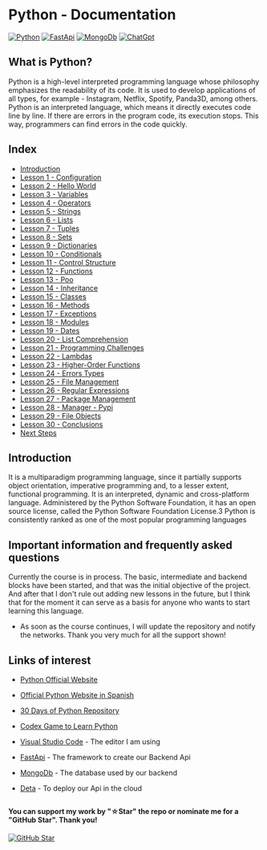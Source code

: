 # Python - Documentation

[![Python](https://img.shields.io/badge/Python-3.10+-yellow?style=for-the-badge&logo=python&logoColor=white&labelColor=101010)](https://python.org)
[![FastApi](https://img.shields.io/badge/FastAPI-0.88.0+-00a393?style=for-the-badge&logo=fastapi&logoColor=white&labelColor=101010)](https://fastapi.tiangolo.com)
[![MongoDb](https://img.shields.io/badge/MongoDB-6.0+-00684A?style=for-the-badge&logo=mongodb&logoColor=white&labelColor=101010)](https://www.mongodb.com)
[![ChatGpt](https://img.shields.io/badge/ChatGPT-GPT--4-7CF178?style=for-the-badge&logo=openai&logoColor=white&labelColor=101010)](https://platform.openai.com)

## What is Python?

Python is a high-level interpreted programming language whose philosophy emphasizes the readability of its code. It is used to develop applications of all types, for example - Instagram, Netflix, Spotify, Panda3D, among others. Python is an interpreted language, which means it directly executes code line by line. If there are errors in the program code, its execution stops. This way, programmers can find errors in the code quickly.

## Index

* [Introduction](Introduction.py)
* [Lesson 1 - Configuration](Configuration.py)
* [Lesson 2 - Hello World](Hello-World.py)
* [Lesson 3 - Variables](Variables.py)
* [Lesson 4 - Operators](Operators.py)
* [Lesson 5 - Strings](Strings.py)
* [Lesson 6 - Lists](Lists.py)
* [Lesson 7 - Tuples](Tuples.py)
* [Lesson 8 - Sets](Sets.py)
* [Lesson 9 - Dictionaries](Dictionaries.py)
* [Lesson 10 - Conditionals](Conditionals.py)
* [Lesson 11 - Control Structure](Control-Structure.py)
* [Lesson 12 - Functions](Functions.py)
* [Lesson 13 - Poo](Poo.py)
* [Lesson 14 - Inheritance](Inheritance.py)
* [Lesson 15 - Classes](Classes.py)
* [Lesson 16 - Methods](Methods.py)
* [Lesson 17 - Exceptions](Exceptions.py)
* [Lesson 18 - Modules](Modules.py)
* [Lesson 19 - Dates](Dates.py)
* [Lesson 20 - List Comprehension](List-Comprehension.py)
* [Lesson 21 - Programming Challenges](Programming-Challenges.py)
* [Lesson 22 - Lambdas](Lambdas.py)
* [Lesson 23 - Higher-Order Functions](Higher-Order-Functions.py)
* [Lesson 24 - Errors Types](Error-Types.py)
* [Lesson 25 - File Management](File-Management.py)
* [Lesson 26 - Regular Expressions](Regular-Expressions.py)
* [Lesson 27 - Package Management](Package-Management.py)
* [Lesson 28 - Manager - Pypi](Manager-Pypi.py)
* [Lesson 29 - File Objects](Files-Objects.py)
* [Lesson 30 - Conclusions](Conclusions.py)
* [Next Steps](Next-Steps.py)

## Introduction

It is a multiparadigm programming language, since it partially supports object orientation, imperative programming and, to a lesser extent, functional programming. It is an interpreted, dynamic and cross-platform language. Administered by the Python Software Foundation, it has an open source license, called the Python Software Foundation License.3​ Python is consistently ranked as one of the most popular programming languages

## Important information and frequently asked questions

Currently the course is in process. The basic, intermediate and backend blocks have been started, and that was the initial objective of the project. And after that I don't rule out adding new lessons in the future, but I think that for the moment it can serve as a basis for anyone who wants to start learning this language.

* As soon as the course continues, I will update the repository and notify the networks.
Thank you very much for all the support shown!

## Links of interest

* [Python Official Website](https://www.python.org/)

* [Official Python Website in Spanish](https://docs.python.org/es/3/tutorial/index.html)

* [30 Days of Python Repository](https://github.com/Asabeneh/30-Days-Of-Python)

* [Codex Game to Learn Python](https://www.codex.io/)

* [Visual Studio Code](https://code.visualstudio.com/) - The editor I am using

* [FastApi](https://fastapi.tiangolo.com/es/) - The framework to create our Backend Api

* [MongoDb](https://www.mongodb.com/) - The database used by our backend

* [Deta](https://www.deta.sh/) - To deploy our Api in the cloud

##

#### You can support my work by "☆Star" the repo or nominate me for a "GitHub Star". Thank you!

[![GitHub Star](https://img.shields.io/badge/GitHub-Nominar_a_star-yellow?style=for-the-badge&logo=github&logoColor=white&labelColor=101010)](https://stars.github.com/nominate/)